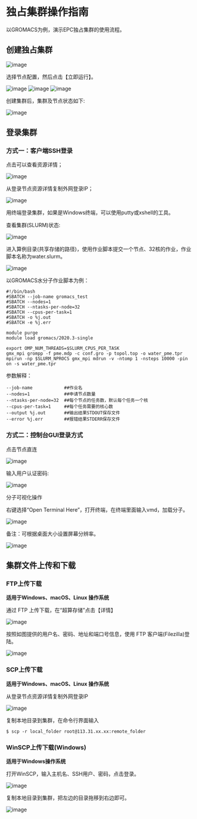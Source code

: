 # 独占集群操作指南

以GROMACS为例，演示EPC独占集群的使用流程。

## 创建独占集群

![image](/images/EPC3.0/epc3.0_create1.png)

选择节点配置，然后点击【立即运行】。

![image](/images/EPC3.0/epc3.0_create2.png)
![image](/images/EPC3.0/epc3.0_create2_2.png)
![image](/images/EPC3.0/epc3.0_create2_3.png)

创建集群后，集群及节点状态如下:

![image](/images/EPC3.0/epc3.0_create3.png)

## 登录集群

### 方式一：客户端SSH登录

点击可以查看资源详情；

![image](/images/EPC3.0/login_01.png)

从登录节点资源详情复制外网登录IP；

![image](/images/EPC3.0/login_02.png)

用终端登录集群，如果是Windows终端，可以使用putty或xshell的工具。

查看集群(SLURM)状态:

![image](/images/EPC3.0/login_03.png)

进入算例目录(共享存储的路径)，使用作业脚本提交一个节点、32核的作业，作业脚本名称为water.slurm。

![image](/images/EPC3.0/login_04.png)

以GROMACS水分子作业脚本为例：

```
#!/bin/bash
#SBATCH --job-name gromacs_test
#SBATCH --nodes=1
#SBATCH --ntasks-per-node=32
#SBATCH --cpus-per-task=1
#SBATCH -o %j.out
#SBATCH -e %j.err
 
module purge
module load gromacs/2020.3-single
 
export OMP_NUM_THREADS=$SLURM_CPUS_PER_TASK
gmx_mpi grompp -f pme.mdp -c conf.gro -p topol.top -o water_pme.tpr
mpirun -np $SLURM_NPROCS gmx_mpi mdrun -v -ntomp 1 -nsteps 10000 -pin on -s water_pme.tpr
```
参数解释：

```
--job-name            ##作业名
--nodes=1             ##申请节点数量
--ntasks-per-node=32  ##每个节点的任务数，默认每个任务一个核
--cpus-per-task=1     ##每个任务需要的核心数
--output %j.out       ##输出结果STDOUT保存文件
--error %j.err        ##报错结果STDERR保存文件
```
### 方式二：控制台GUI登录方式
点击节点直连

![image](/images/EPC3.0/login_11.png)

输入用户认证密码:

![image](/images/EPC3.0/login_12.png)

分子可视化操作

右键选择“Open Terminal Here”，打开终端，在终端里面输入vmd，加载分子。

![image](/images/EPC3.0/login_13.png)

备注：可根据桌面大小设置屏幕分辨率。

![image](/images/EPC3.0/login_14.png)

## 集群文件上传和下载
### FTP上传下载
**适用于Windows、macOS、Linux 操作系统**

通过 FTP 上传下载，在“超算存储”点击【详情】

![image](/images/EPC3.0/upload_01.png)

按照如图提供的用户名、密码、地址和端口号信息，使用 FTP 客户端(Filezilla)登陆。

![image](/images/EPC3.0/upload_02.png)

### SCP上传下载
**适用于Windows、macOS、Linux 操作系统**

从登录节点资源详情复制外网登录IP

![image](/images/EPC3.0/upload_11.png)

复制本地目录到集群，在命令行界面输入

```
$ scp -r local_folder root@113.31.xx.xx:remote_folder
```
### WinSCP上传下载(Windows)

**适用于Windows操作系统**

打开WinSCP，输入主机名、SSH用户、密码，点击登录。

![image](/images/EPC3.0/upload_12.png)

复制本地目录到集群，把左边的目录拖移到右边即可。

![image](/images/EPC3.0/upload_13.png)









